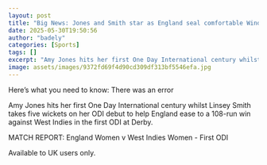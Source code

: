 ```yaml
---
layout: post
title: "Big News: Jones and Smith star as England seal comfortable Windies win"
date: 2025-05-30T19:50:56
author: "badely"
categories: [Sports]
tags: []
excerpt: "Amy Jones hits her first One Day International century whilst Linsey Smith takes five wickets on her ODI debut to help England ease to a 108-run win a"
image: assets/images/9372fd69f4d90cd309df313bf5546efa.jpg
---
```


Here’s what you need to know: There was an error

Amy Jones hits her first One Day International century whilst Linsey Smith takes five wickets on her ODI debut to help England ease to a 108-run win against West Indies in the first ODI at Derby. 

MATCH REPORT: England Women v West Indies Women - First ODI

Available to UK users only.

